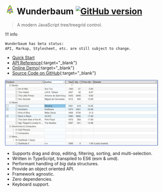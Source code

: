 # ![logo](assets/tree_logo_32.png) Wunderbaum [![GitHub version](https://img.shields.io/github/v/release/mar10/wunderbaum?display_name=tag&sort=semver)](https://github.com/mar10/wunderbaum/releases/latest)

> A modern JavaScript tree/treegrid control.

!!! info

    Wunderbaum has beta status:
    API, Markup, Stylesheet, etc. are still subject to change.

- [Quick Start](tutorial/quick_start.md)
- [API Reference](https://mar10.github.io/wunderbaum/api/index.html){:target="\_blank"}
- [Online Demo](https://mar10.github.io/wunderbaum/demo/){:target="\_blank"}
- [Source Code on GitHub](https://github.com/mar10/wunderbaum){:target="\_blank"}

![logo](assets/teaser_1.png)

- Supports drag and drop, editing, filtering, sorting, and multi-selection.
- Written in TypeScript, transpiled to ES6 (esm & umd).
- Performant handling of _big_ data structures.
- Provide an object oriented API.
- Framework agnostic.
- Zero dependencies.
- Keyboard support.
